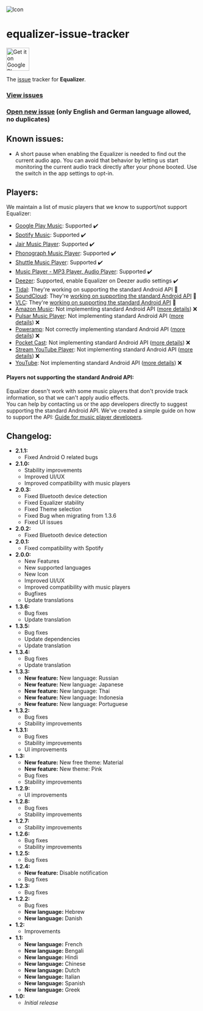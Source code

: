 ![Icon](http://i.imgur.com/uSO3wmE.png)

# equalizer-issue-tracker

<a href="https://play.google.com/store/apps/details?id=eu.pinpong.equalizer">
	<img alt="Get it on Google Play" src="https://play.google.com/intl/en_us/badges/images/generic/en-play-badge.png" height="60" />
</a>

The [issue][issues] tracker for **Equalizer**.

### [View issues][issues]
### [Open new issue][new-issue] (only English and German language allowed, no duplicates)

## Known issues:

* A short pause when enabling the Equalizer is needed to find out the current audio app.
  You can avoid that behavior by letting us start monitoring the current audio track directly after your phone booted.
  Use the switch in the app settings to opt-in.

## Players:

We maintain a list of music players that we know to support/not support Equalizer:

* [Google Play Music](https://play.google.com/store/apps/details?id=com.google.android.music): 
  Supported :heavy_check_mark:
* [Spotify Music](https://play.google.com/store/apps/details?id=com.spotify.music): 
  Supported :heavy_check_mark:
* [Jair Music Player](https://play.google.com/store/apps/details?id=aj.jair.music): 
  Supported :heavy_check_mark:
* [Phonograph Music Player](https://play.google.com/store/apps/details?id=com.kabouzeid.gramophone):
  Supported :heavy_check_mark:
* [Shuttle Music Player](https://play.google.com/store/apps/details?id=another.music.player):
  Supported :heavy_check_mark:
* [Music Player - MP3 Player, Audio Player](https://play.google.com/store/apps/details?id=musicplayer.musicapps.music.mp3player):
  Supported :heavy_check_mark:
* [Deezer](https://play.google.com/store/apps/details?id=deezer.android.app):
Supported, enable Equalizer on Deezer audio settings :heavy_check_mark:
* [Tidal](https://play.google.com/store/apps/details?id=com.aspiro.tidal):
  They're working on supporting the standard Android API :wrench:
* [SoundCloud](https://play.google.com/store/apps/details?id=com.soundcloud.android):
  They're [working on supporting the standard Android API](https://help.soundcloud.com/requests/483626/) :wrench:
* [VLC](https://play.google.com/store/apps/details?id=org.videolan.vlc):
  They're [working on supporting the standard Android API](https://trac.videolan.org/vlc/ticket/18254) :wrench:
* [Amazon Music](https://play.google.com/store/apps/details?id=com.amazon.mp3):
  Not implementing standard Android API ([more details][not-supporting]) :x:
* [Pulsar Music Player](https://play.google.com/store/apps/details?id=com.rhmsoft.pulsar):
  Not implementing standard Android API ([more details][not-supporting]) :x:
* [Poweramp](https://play.google.com/store/apps/details?id=com.maxmpz.audioplayer):
  Not correctly implementing standard Android API ([more details][not-supporting]) :x:
* [Pocket Cast](https://play.google.com/store/apps/details?id=au.com.shiftyjelly.pocketcasts):
  Not implementing standard Android API ([more details][not-supporting]) :x:
* [Stream YouTube Player](https://play.google.com/store/apps/details?id=com.djit.apps.stream):
  Not implementing standard Android API ([more details][not-supporting]) :x:
* [YouTube](https://play.google.com/store/apps/details?id=com.google.android.youtube):
  Not implementing standard Android API ([more details][not-supporting]) :x:

#### Players not supporting the standard Android API:

Equalizer doesn't work with some music players that don't provide track information, so that we can't apply audio effects.  
You can help by contacting us or the app developers directly to suggest supporting the standard Android API.
We've created a simple guide on how to support the API: [Guide for music player developers](EQUALIZER_BROADCAST.md).

## Changelog:

* **2.1.1:**
  * Fixed Android O related bugs
* **2.1.0:**
  * Stability improvements
  * Improved UI/UX
  * Improved compatibility with music players
* **2.0.3:**
  * Fixed Bluetooth device detection
  * Fixed  Equalizer stability
  * Fixed Theme selection
  * Fixed Bug when migrating from 1.3.6
  * Fixed UI issues
* **2.0.2:**
  * Fixed Bluetooth device detection
* **2.0.1:**
  * Fixed compatibility with Spotify
* **2.0.0:**
  * New Features
  * New supported languages
  * New Icon
  * Improved UI/UX
  * Improved compatibility with music players
  * Bugfixes
  * Update translations
* **1.3.6:**
  * Bug fixes
  * Update translation
* **1.3.5:**
  * Bug fixes
  * Update dependencies
  * Update translation
* **1.3.4:**
  * Bug fixes
  * Update translation
* **1.3.3:**
  * **New feature:** New language: Russian
  * **New feature:** New language: Japanese
  * **New feature:** New language: Thai
  * **New feature:** New language: Indonesia
  * **New feature:** New language: Portuguese
* **1.3.2:**
  * Bug fixes
  * Stability improvements
* **1.3.1:**
  * Bug fixes
  * Stability improvements
  * UI improvements
* **1.3:**
  * **New feature:** New free theme: Material
  * **New feature:** New theme: Pink
  * Bug fixes
  * Stability improvements
* **1.2.9:**
  * UI improvements
* **1.2.8:**
  * Bug fixes
  * Stability improvements
* **1.2.7:**
  * Stability improvements
* **1.2.6:**
  * Bug fixes
  * Stability improvements
* **1.2.5:**
  * Bug fixes
* **1.2.4:**
  * **New feature:** Disable notification
  * Bug fixes
* **1.2.3:**
  * Bug fixes
* **1.2.2:**
  * Bug fixes
  * **New language:** Hebrew
  * **New language:** Danish
* **1.2:**
  * Improvements
* **1.1:**
  * **New language:** French
  * **New language:** Bengali
  * **New language:** Hindi
  * **New language:** Chinese
  * **New language:** Dutch
  * **New language:** Italian
  * **New language:** Spanish
  * **New language:** Greek
* **1.0:**
  * *Initial release*

[issues]: https://github.com/pinpong/equalizer-issue-tracker/issues
[new-issue]: https://github.com/pinpong/equalizer-issue-tracker/issues/new
[not-supporting]: #players-not-supporting-the-standard-android-api
